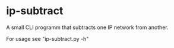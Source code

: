 # ip-subtract
A small CLI programm that subtracts one IP network from another. 

For usage see "ip-subtract.py -h"
